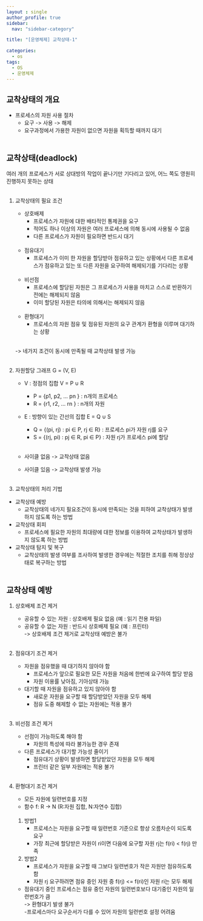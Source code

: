 ```yaml
---
layout : single
author_profile: true
sidebar: 
  nav: "sidebar-category"

title: "[운영체제] 교착상태-1"

categories:
  - os
tags:
  - OS
  - 운영체제
---
```


## 교착상태의 개요
- 프로세스의 자원 사용 절차<br>
	- 요구 -> 사용 -> 해제<br>
	- 요구과정에서 가용한 자원이 없으면 자원을 획득할 때까지 대기<br><br>

## 교착상태(deadlock)
여러 개의 프로세스가 서로 상대방의 작업이 끝나기만 기다리고 있어, 어느 쪽도 영원히 진행하지 못하는 상태<br><br>

1. 교착상태의 필요 조건<br>
	- 상호배제<br>
		- 프로세스가 자원에 대한 배타적인 통제권을 요구<br>
		- 적어도 하나 이상의 자원은 여러 프로세스에 의해 동시에 사용될 수 없음<br>
		- 다른 프로세스가 자원이 필요하면 반드시 대기<br><br>
	- 점유대기<br>
		- 프로세스가 이미 한 자원을 할당받아 점유하고 있는 상황에서 다른 프로세스가 점유하고 있는 또 다른 자원을 요구하여 해제되기를 기다리는 상황<br><br>
	- 비선점<br>
		- 프로세스에 할당된 자원은 그 프로세스가 사용을 마치고 스스로 반환하기 전에는 해제되지 않음<br>
		- 이미 할당된 자원은 타의에 의해서는 해제되지 않음<br><br>
	- 환형대기<br>
		- 프로세스의 자원 점유 및 점유된 자원의 요구 관계가 환형을 이루며 대기하는 상황 <br><br>

	-> 네가지 조건이 동시에 만족될 때 교착상태 발생 가능<br><br>

2. 자원할당 그래프 G = (V, E)<br>
	- V : 정점의 집합 V = P ∪ R<br>
		- P = {p1, p2, ... pn } : n개의 프로세스<br>
		- R = {r1, r2, ... rn } : n개의 자원<br>
	- E :  방향이 있는 간선의 집합 E = Q ∪ S<br>
		- Q = {(pi, rj) : pi ∈ P, rj ∈ R} : 프로세스 pi가 자원 rj를 요구<br>
		- S = {(rj, pi) : pj ∈ R, pi ∈ P} : 자원 rj가 프로세스 pi에 할당<br><br>

	- 사이클 없음 -> 교착상태 없음<br>
	- 사이클 있음 -> 교착상태 발생 가능<br><br>

3. 교착상태의 처리 기법<br>
- 교착상태 예방<br>
	- 교착상태의 네가지 필요조건이 동시에 만족되는 것을 피하여 교착상태가 발생하지 않도록 하는 방법<br>
- 교착상태 회피<br>
	- 프로세스에 필요한 자원의 최대량에 대한 정보를 이용하여 교착상태가 발생하지 않도록 하는 방법<br>
- 교착상태 탐지 및 복구<br>
	- 교착상태의 발생 여부를 조사하여 발생한 경우에는 적절한 조치를 취해 정상상태로 복구하는 방법<br><br>

## 교착상태 예방
1. 상호배제 조건 제거<br>
	- 공유할 수 있는 자원 : 상호배제 필요 없음 (예 : 읽기 전용 파일)<br>
	- 공유할 수 없는 자원 : 반드시 상호배제 필요 (예 : 프린터)<br>
	-> 상호배제 조건 제거로 교착상태 예방은 불가<br><br>

2. 점유대기 조건 제거<br>
	- 자원을 점유했을 때 대기하지 않아야 함<br>
		- 프로세스가 앞으로 필요한 모든 자원을 처음에 한번에 요구하여 할당 받음<br>
		- 자원 이용률 낮아짐, 기아상태 가능<br>
	- 대기할 때 자원을 점유하고 있지 않아야 함<br>
		- 새로운 자원을 요구할 때 할당받았던 자원을 모두 해제<br>
		- 점유 도중 해제할 수 없는 자원에는 적용 불가<br><br>
	
3. 비선점 조건 제거<br>
	- 선점이 가능하도록 해야 함<br>
		- 자원의 특성에 따라 불가능한 경우 존재<br>
	- 다른 프로세스가 대기할 가능성 줄이기<br>
		- 점유대기 상황이 발생하면 할당받았던 자원을 모두 해제<br>
		- 프린터 같은 일부 자원에는 적용 불가<br><br>

4. 환형대기 조건 제거<br>
	- 모든 자원에 일련번호를 지정<br>
	- 함수 f: R → N (R:자원 집합, N:자연수 집합)<br><br>
	 
	1) 방법1<br>
		- 프로세스는 자원을 요구할 때 일련번호 기준으로 항상 오름차순이 되도록 요구<br>
		- 가장 최근에 할당받은 자원이 ri이면 다음에 요구할 자원 rj는 f(ri) < f(rj) 만족<br>
	2) 방법2<br>
		- 프로세스가 자원을 요구할 때 그보다 일련번호가 작은 자원만 점유하도록 함<br>
		- 자원 rj 요구하려면 점유 중인 자원 중 f(rj) <= f(ri)인 자원 ri는 모두 해제<br>
	
	- 점유대기 중인 프로세스는 점유 중인 자원의 일련번호보다 대기중인 자원의 일련번호가 큼<br>
		-> 환형대기 발생 불가<br>
	-프로세스마다 요구순서가 다를 수 있어 자원의 일련번호 설정 어려움<br>
